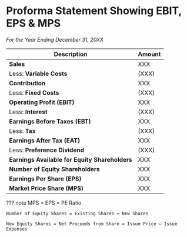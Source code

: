 # Proforma Statement Showing EBIT, EPS & MPS
*For the Year Ending December 31, 20XX*
<!-- keep colout formating for table -->
| Description                               | Amount |
|-------------------------------------------|--------------------|
| **Sales**                                  |       XXX          |
| Less: **Variable Costs**                   |      (XXX)         |
| **Contribution**                           |       XXX          |
| Less: **Fixed Costs**                      |      (XXX)         |
| **Operating Profit (EBIT)**                |       XXX          |
| Less: **Interest**                         |      (XXX)         |
| **Earnings Before Taxes (EBT)**            |       XXX          |
| Less: **Tax**                              |      (XXX)         |
| **Earnings After Tax (EAT)**               |       XXX          |
| Less: **Preference Dividend**              |      (XXX)         |
| **Earnings Available for Equity Shareholders**|       XXX         |
| **Number of Equity Shareholders**           |       XXX         |
| **Earnings Per Share (EPS)**               |       XXX          |
| **Market Price Share (MPS)**               |       XXX          |


??? note
    MPS = EPS × PE Ratio

    Number of Equity Shares = Existing Shares + New Shares

    New Equity Shares = Net Proceeds from Share = Issue Price – Issue Expenses

